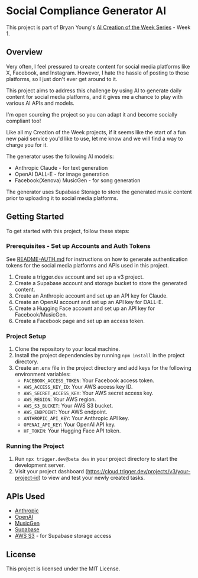 # Social Compliance Generator AI

This project is part of Bryan Young's [AI Creation of the Week Series](https://intertwinesys.com/) - Week 1.

## Overview

Very often, I feel pressured to create content for social media platforms like X, Facebook, and Instagram.
However, I hate the hassle of posting to those platforms, so I just don't ever get around to it.

This project aims to address this challenge by using AI to generate daily content for social media platforms,
and it gives me a chance to play with various AI APIs and models.

I'm open sourcing the project so you can adapt it and become socially compliant too!

Like all my Creation of the Week projects, if it seems like the start of a fun new paid service you'd like to use,
let me know and we will find a way to charge you for it.

The generator uses the following AI models:

- Anthropic Claude - for text generation
- OpenAI DALL-E - for image generation
- Facebook(Xenova) MusicGen - for song generation

The generator uses Supabase Storage to store the generated music content prior to uploading it to social media platforms.

## Getting Started

To get started with this project, follow these steps:

### Prerequisites - Set up Accounts and Auth Tokens

See [README-AUTH.md](README-AUTH.md) for instructions on how to generate authentication tokens for the social media platforms and APIs used in this project.

1. Create a trigger.dev account and set up a v3 project.
1. Create a Supabase account and storage bucket to store the generated content.
1. Create an Anthropic account and set up an API key for Claude.
1. Create an OpenAI account and set up an API key for DALL-E.
1. Create a Hugging Face account and set up an API key for Facebook/MusicGen.
1. Create a Facebook page and set up an access token.

### Project Setup

1. Clone the repository to your local machine.
1. Install the project dependencies by running `npm install` in the project directory.
1. Create an .env file in the project directory and add keys for the following environment variables:
   - `FACEBOOK_ACCESS_TOKEN`: Your Facebook access token.
   - `AWS_ACCESS_KEY_ID`: Your AWS access key ID.
   - `AWS_SECRET_ACCESS_KEY`: Your AWS secret access key.
   - `AWS_REGION`: Your AWS region.
   - `AWS_S3_BUCKET`: Your AWS S3 bucket.
   - `AWS_ENDPOINT`: Your AWS endpoint.
   - `ANTHROPIC_API_KEY`: Your Anthropic API key.
   - `OPENAI_API_KEY`: Your OpenAI API key.
   - `HF_TOKEN`: Your Hugging Face API token.

### Running the Project

1. Run `npx trigger.dev@beta dev` in your project directory to start the development server.
1. Visit your project dashboard (<https://cloud.trigger.dev/projects/v3/your-project-id>) to view and test your newly created tasks.

## APIs Used

- [Anthropic](https://www.anthropic.com/)
- [OpenAI](https://openai.com/)
- [MusicGen](https://huggingface.co/Xenova/musicgen-small)
- [Supabase](https://supabase.com/)
- [AWS S3](https://aws.amazon.com/s3/) - for Supabase storage access

## License

This project is licensed under the MIT License.
